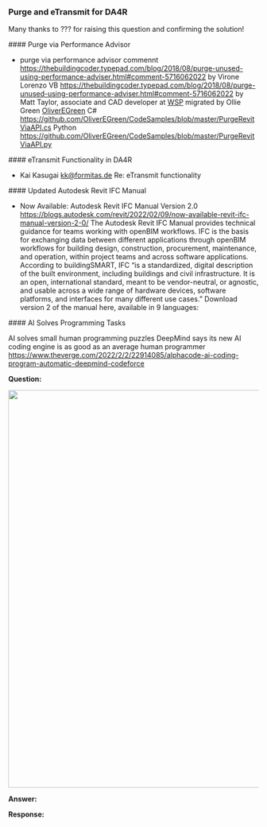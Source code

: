 <head>
<meta http-equiv="Content-Type" content="text/html; charset=utf-8">
<link rel="stylesheet" type="text/css" href="bc.css">
<script src="https://cdn.rawgit.com/google/code-prettify/master/loader/run_prettify.js" type="text/javascript"></script>
</head>

<!---

- purge via performance advisor
  commennt https://thebuildingcoder.typepad.com/blog/2018/08/purge-unused-using-performance-adviser.html#comment-5716062022
  by Virone Lorenzo
  VB https://thebuildingcoder.typepad.com/blog/2018/08/purge-unused-using-performance-adviser.html#comment-5716062022
  by Matt Taylor, associate and CAD developer at [WSP](https://www.wsp.com)
  migrated by Ollie Green [OliverEGreen](https://github.com/OliverEGreen)
  C# https://github.com/OliverEGreen/CodeSamples/blob/master/PurgeRevitViaAPI.cs
  Python https://github.com/OliverEGreen/CodeSamples/blob/master/PurgeRevitViaAPI.py

- Kai Kasugai <kk@formitas.de> Re: eTransmit functionality

- Now Available: Autodesk Revit IFC Manual Version 2.0
  https://blogs.autodesk.com/revit/2022/02/09/now-available-revit-ifc-manual-version-2-0/
  The Autodesk Revit IFC Manual provides technical guidance for teams working with openBIM workflows. IFC is the basis for exchanging data between different applications through openBIM workflows for building design, construction, procurement, maintenance, and operation, within project teams and across software applications.  According to buildingSMART, IFC “is a standardized, digital description of the built environment, including buildings and civil infrastructure. It is an open, international standard, meant to be vendor-neutral, or agnostic, and usable across a wide range of hardware devices, software platforms, and interfaces for many different use cases.”
  Download version 2 of the manual here, available in 9 languages:    

- AI solves small human programming puzzles
  DeepMind says its new AI coding engine is as good as an average human programmer
  https://www.theverge.com/2022/2/2/22914085/alphacode-ai-coding-program-automatic-deepmind-codeforce

twitter:

 in the #RevitAPI FormulaManager @AutodeskForge @AutodeskRevit #bim #DynamoBim #ForgeDevCon 

&ndash; 
...

linkedin:


#bim #DynamoBim #ForgeDevCon #Revit #API #IFC #SDK #AI #VisualStudio #Autodesk #AEC #adsk

the [Revit API discussion forum](http://forums.autodesk.com/t5/revit-api-forum/bd-p/160) thread

<center>
<img src="img/" alt="" title="" width="600"/>
<p style="font-size: 80%; font-style:italic"></p>
</center>

-->

### Purge and eTransmit for DA4R




Many thanks to ??? for raising this question and confirming the solution!

####<a name="2"></a> Purge via Performance Advisor

- purge via performance advisor
commennt https://thebuildingcoder.typepad.com/blog/2018/08/purge-unused-using-performance-adviser.html#comment-5716062022
by Virone Lorenzo
VB https://thebuildingcoder.typepad.com/blog/2018/08/purge-unused-using-performance-adviser.html#comment-5716062022
by Matt Taylor, associate and CAD developer at [WSP](https://www.wsp.com)
migrated by Ollie Green [OliverEGreen](https://github.com/OliverEGreen)
C# https://github.com/OliverEGreen/CodeSamples/blob/master/PurgeRevitViaAPI.cs
Python https://github.com/OliverEGreen/CodeSamples/blob/master/PurgeRevitViaAPI.py

####<a name="3"></a> eTransmit Functionality in DA4R

- Kai Kasugai <kk@formitas.de> Re: eTransmit functionality

####<a name="4"></a> Updated Autodesk Revit IFC Manual

- Now Available: Autodesk Revit IFC Manual Version 2.0
https://blogs.autodesk.com/revit/2022/02/09/now-available-revit-ifc-manual-version-2-0/
The Autodesk Revit IFC Manual provides technical guidance for teams working with openBIM workflows. IFC is the basis for exchanging data between different applications through openBIM workflows for building design, construction, procurement, maintenance, and operation, within project teams and across software applications.  According to buildingSMART, IFC “is a standardized, digital description of the built environment, including buildings and civil infrastructure. It is an open, international standard, meant to be vendor-neutral, or agnostic, and usable across a wide range of hardware devices, software platforms, and interfaces for many different use cases.”
Download version 2 of the manual here, available in 9 languages:    

####<a name="5"></a> AI Solves Programming Tasks

AI solves small human programming puzzles
DeepMind says its new AI coding engine is as good as an average human programmer
https://www.theverge.com/2022/2/2/22914085/alphacode-ai-coding-program-automatic-deepmind-codeforce


**Question:** 

<center>
<img src="img/.jpg" alt="" title="" width="800"/> <!-- 1394 -->
</center>

**Answer:** 

**Response:** 

<pre class="code">
</pre>
